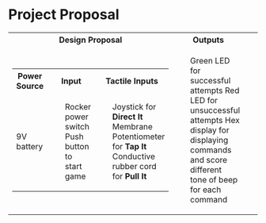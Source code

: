 <h1>Project Proposal</h1>
<table>
  <tr>
    <th>Design Proposal</th>
    <th>Outputs</th>
    <th>Software</th>
    <th>Enclosure</th>
  </tr>
  <tr>
      <td>
          <table>
              <tr>
                  <th>Power Source</th>
                  <th>Input</th>
                  <th>Tactile Inputs</th>
              </tr>
              <tr>
                  <td>9V battery</td>
                  <td>
                      <ul>
                          <il>Rocker power switch</il>
                          <il>Push button to start game</il>
                      </ul>
                  </td>
                  <td>
                      <ul>
                          <il>Joystick for <b>Direct It</b></il>
                          <il>Membrane Potentiometer for <b>Tap It</b></il>
                          <il>Conductive rubber cord for <b>Pull It</b></il>
                      </ul>
                  </td>
              </tr>
          </table>
      </td>
    <td>
        <ul>
            <il>Green LED for successful attempts</il>
            <il>Red LED for unsuccessful attempts<il>
            <il>Hex display for displaying commands and score</il>
            <il>different tone of beep for each command</il>
        </ul>
    </td>
    <td>
        <ul>
            <il>5 seconds for first command</il>
            <il>Decrement by 1% for every attempt, minimum of 0.5 seconds</il>
        </ul>
    </td>
    <td>Enclosed in a laser-cut wooden box</td>
  </tr>
</table>
